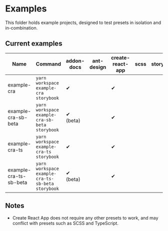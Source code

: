 # Examples

This folder holds example projects, designed to test presets in isolation and in-combination.

## Current examples

| Name                   | Command                                           | addon-docs | ant-design | create-react-app | scss | storysource | typescript |
| ---------------------- | ------------------------------------------------- | ---------- | ---------- | ---------------- | ---- | ----------- | ---------- |
| example-cra            | `yarn workspace example-cra storybook`            | ✔          |            | ✔                |      |             |            |
| example-cra-sb-beta    | `yarn workspace example-cra-sb-beta storybook`    | ✔ (beta)   |            | ✔                |      |             |            |
| example-cra-ts         | `yarn workspace example-cra-ts storybook`         | ✔          |            | ✔                |      |             |            |
| example-cra-ts-sb-beta | `yarn workspace example-cra-ts-sb-beta storybook` | ✔ (beta)   |            | ✔                |      |             |            |

## Notes

- Create React App does not require any other presets to work, and may conflict with presets such as SCSS and TypeScript.
